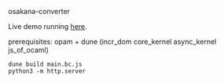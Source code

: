 osakana-converter

Live demo running [here](https://mt-caret.github.io/osakana-converter/#%20Tit-for-Tat%E6%88%A6%E7%95%A5%0Await-for-tit:w,tat,wait-for-tit%0Atat:g,tat,wait-for-tit).

prerequisites: opam + dune (incr\_dom core\_kernel async\_kernel js\_of\_ocaml)

```
dune build main.bc.js
python3 -m http.server
```
